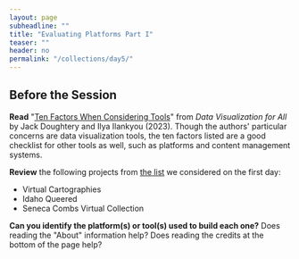```yaml
---
layout: page
subheadline: ""
title: "Evaluating Platforms Part I"
teaser: ""
header: no
permalink: "/collections/day5/"
---
```


## Before the Session

**Read** "[Ten Factors When Considering Tools](https://handsondataviz.org/tool-factors.html)" from _Data Visualization for All_ by Jack Doughtery and Ilya Ilankyou (2023). Though the authors' particular concerns are data visualization tools, the ten factors listed are a good checklist for other tools as well, such as platforms and content management systems.  

**Review** the following projects from [the list](https://github.com/cornell-colab/2024-SummerDH/blob/main/Workshops/June%2003%3A%20Introduction%20to%20DH/List%20of%20Projects.md) we considered on the first day:  
* Virtual Cartographies
* Idaho Queered
* Seneca Combs Virtual Collection
  
**Can you identify the platform(s) or tool(s) used to build each one?** Does reading the "About" information help? Does reading the credits at the bottom of the page help? 
